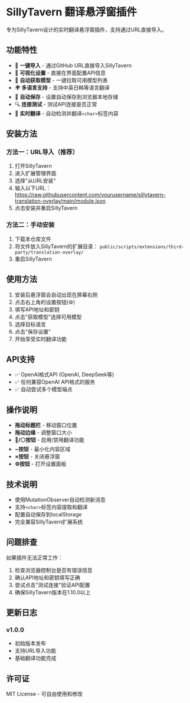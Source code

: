 # SillyTavern 翻译悬浮窗插件

专为SillyTavern设计的实时翻译悬浮窗插件，支持通过URL直接导入。

## 功能特性

- 🚀 **一键导入** - 通过GitHub URL直接导入SillyTavern
- 🔧 **可视化设置** - 直接在界面配置API信息
- 🤖 **自动获取模型** - 一键拉取可用模型列表
- 🌍 **多语言支持** - 支持中英日韩等语言翻译
- 💾 **自动保存** - 设置自动保存到浏览器本地存储
- 🔍 **连接测试** - 测试API连接是否正常
- 📖 **实时翻译** - 自动检测并翻译`<char>`标签内容

## 安装方法

### 方法一：URL导入（推荐）
1. 打开SillyTavern
2. 进入扩展管理界面
3. 选择"从URL安装"
4. 输入以下URL：https://raw.githubusercontent.com/yourusername/sillytavern-translation-overlay/main/module.json
5. 点击安装并重启SillyTavern

### 方法二：手动安装
1. 下载本仓库文件
2. 将文件放入SillyTavern的扩展目录：
`public/scripts/extensions/third-party/translation-overlay/`
3. 重启SillyTavern

## 使用方法

1. 安装后悬浮窗会自动出现在屏幕右侧
2. 点击右上角的设置按钮(⚙️)
3. 填写API地址和密钥
4. 点击"获取模型"选择可用模型
5. 选择目标语言
6. 点击"保存设置"
7. 开始享受实时翻译功能

## API支持

- ✅ OpenAI格式API (OpenAI, DeepSeek等)
- ✅ 任何兼容OpenAI API格式的服务
- ✅ 自动尝试多个模型端点

## 操作说明

- **拖动标题栏** - 移动窗口位置
- **拖动边缘** - 调整窗口大小  
- **🔴/⚪按钮** - 启用/禁用翻译功能
- **−按钮** - 最小化内容区域
- **×按钮** - 关闭悬浮窗
- **⚙️按钮** - 打开设置面板

## 技术说明

- 使用MutationObserver自动检测新消息
- 支持`<char>`标签内容提取和翻译
- 配置自动保存到localStorage
- 完全兼容SillyTavern扩展系统

## 问题排查

如果插件无法正常工作：

1. 检查浏览器控制台是否有错误信息
2. 确认API地址和密钥填写正确
3. 尝试点击"测试连接"验证API配置
4. 确保SillyTavern版本在1.10.0以上

## 更新日志

### v1.0.0
- 初始版本发布
- 支持URL导入功能
- 基础翻译功能完成

## 许可证

MIT License - 可自由使用和修改
